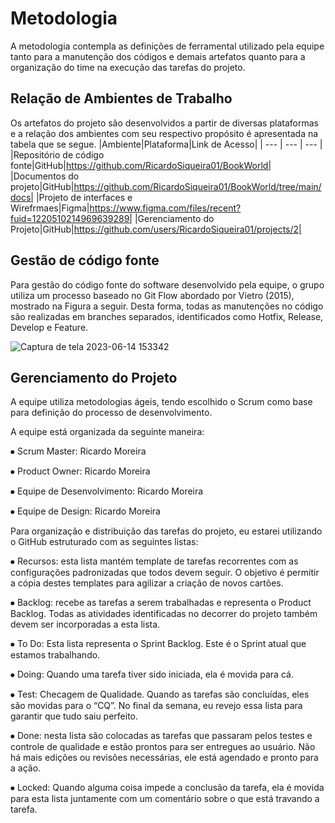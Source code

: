 # Metodologia
A metodologia contempla as definições de ferramental utilizado pela equipe tanto para a manutenção dos códigos e demais artefatos quanto para a organização do time na execução das tarefas do projeto.

## Relação de Ambientes de Trabalho
Os artefatos do projeto são desenvolvidos a partir de diversas plataformas e a relação dos ambientes com seu respectivo propósito é apresentada na tabela que se segue. 
|Ambiente|Plataforma|Link de Acesso|
| --- | --- | --- |
|Repositório de código fonte|GitHub|https://github.com/RicardoSiqueira01/BookWorld|
|Documentos do projeto|GitHub|https://github.com/RicardoSiqueira01/BookWorld/tree/main/docs|
|Projeto de interfaces e Wirefrmaes|Figma|https://www.figma.com/files/recent?fuid=1220510214969639289|
|Gerenciamento do Projeto|GitHub|https://github.com/users/RicardoSiqueira01/projects/2|

## Gestão de código fonte
Para gestão do código fonte do software desenvolvido pela equipe, o grupo utiliza um processo baseado no Git Flow abordado por Vietro (2015), mostrado na Figura a seguir. Desta forma, todas as manutenções no código são realizadas em branches separados, identificados como Hotfix, Release, Develop e Feature. 

![Captura de tela 2023-06-14 153342](https://github.com/RicardoSiqueira01/BookWorld/assets/106103247/f0fe0325-5d11-40d1-9870-178d84c63b1e)


## Gerenciamento do Projeto
A equipe utiliza metodologias ágeis, tendo escolhido o Scrum como base para definição do processo de desenvolvimento.

A equipe está organizada da seguinte maneira:

⦁	Scrum Master: Ricardo Moreira

⦁	Product Owner: Ricardo Moreira

⦁	Equipe de Desenvolvimento: Ricardo Moreira

⦁	Equipe de Design: Ricardo Moreira

Para organização e distribuição das tarefas do projeto, eu estarei utilizando o GitHub estruturado com as seguintes listas: 

⦁	Recursos: esta lista mantém template de tarefas recorrentes com as configurações padronizadas que todos devem seguir. O objetivo é permitir a cópia destes templates para agilizar a criação de novos cartões.

⦁	Backlog: recebe as tarefas a serem trabalhadas e representa o Product Backlog. Todas as atividades identificadas no decorrer do projeto também devem ser incorporadas a esta lista.

⦁	To Do: Esta lista representa o Sprint Backlog. Este é o Sprint atual que estamos trabalhando.

⦁	Doing: Quando uma tarefa tiver sido iniciada, ela é movida para cá.

⦁	Test: Checagem de Qualidade. Quando as tarefas são concluídas, eles são movidas para o “CQ”. No final da semana, eu revejo essa lista para garantir que tudo saiu perfeito.

⦁	Done: nesta lista são colocadas as tarefas que passaram pelos testes e controle de qualidade e estão prontos para ser entregues ao usuário. Não há mais edições ou revisões necessárias, ele está agendado e pronto para a ação.

⦁	Locked: Quando alguma coisa impede a conclusão da tarefa, ela é movida para esta lista juntamente com um comentário sobre o que está travando a tarefa.


